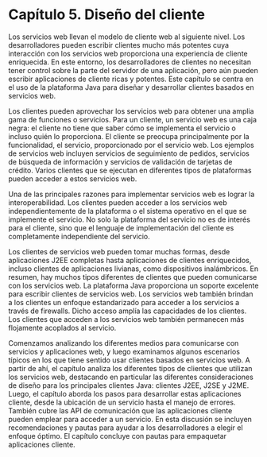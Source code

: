 # Capítulo 5. Diseño del cliente
Los servicios web llevan el modelo de cliente web al siguiente nivel. Los desarrolladores pueden escribir clientes mucho más potentes cuya interacción con los servicios web proporciona una experiencia de cliente enriquecida. En este entorno, los desarrolladores de clientes no necesitan tener control sobre la parte del servidor de una aplicación, pero aún pueden escribir aplicaciones de cliente ricas y potentes. Este capítulo se centra en el uso de la plataforma Java para diseñar y desarrollar clientes basados ​​en servicios web.

Los clientes pueden aprovechar los servicios web para obtener una amplia gama de funciones o servicios. Para un cliente, un servicio web es una caja negra: el cliente no tiene que saber cómo se implementa el servicio o incluso quién lo proporciona. El cliente se preocupa principalmente por la funcionalidad, el servicio, proporcionado por el servicio web. Los ejemplos de servicios web incluyen servicios de seguimiento de pedidos, servicios de búsqueda de información y servicios de validación de tarjetas de crédito. Varios clientes que se ejecutan en diferentes tipos de plataformas pueden acceder a estos servicios web.

Una de las principales razones para implementar servicios web es lograr la interoperabilidad. Los clientes pueden acceder a los servicios web independientemente de la plataforma o el sistema operativo en el que se implemente el servicio. No solo la plataforma del servicio no es de interés para el cliente, sino que el lenguaje de implementación del cliente es completamente independiente del servicio.

Los clientes de servicios web pueden tomar muchas formas, desde aplicaciones J2EE completas hasta aplicaciones de clientes enriquecidos, incluso clientes de aplicaciones livianas, como dispositivos inalámbricos. En resumen, hay muchos tipos diferentes de clientes que pueden comunicarse con los servicios web. La plataforma Java proporciona un soporte excelente para escribir clientes de servicios web. Los servicios web también brindan a los clientes un enfoque estandarizado para acceder a los servicios a través de firewalls. Dicho acceso amplía las capacidades de los clientes. Los clientes que acceden a los servicios web también permanecen más flojamente acoplados al servicio.

Comenzamos analizando los diferentes medios para comunicarse con servicios y aplicaciones web, y luego examinamos algunos escenarios típicos en los que tiene sentido usar clientes basados ​​en servicios web. A partir de ahí, el capítulo analiza los diferentes tipos de clientes que utilizan los servicios web, destacando en particular las diferentes consideraciones de diseño para los principales clientes Java: clientes J2EE, J2SE y J2ME. Luego, el capítulo aborda los pasos para desarrollar estas aplicaciones cliente, desde la ubicación de un servicio hasta el manejo de errores. También cubre las API de comunicación que las aplicaciones cliente pueden emplear para acceder a un servicio. En esta discusión se incluyen recomendaciones y pautas para ayudar a los desarrolladores a elegir el enfoque óptimo. El capítulo concluye con pautas para empaquetar aplicaciones cliente.
